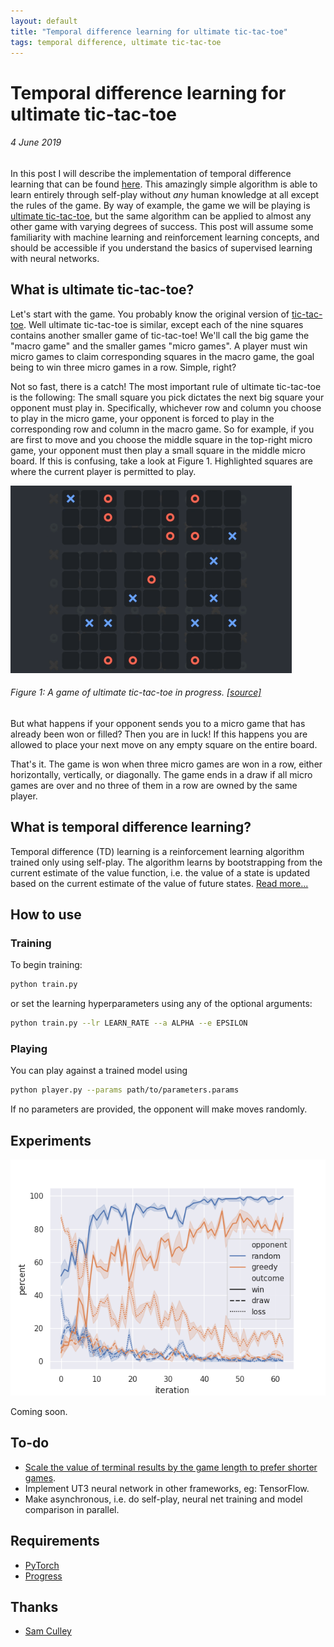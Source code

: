 ```yaml
---
layout: default
title: "Temporal difference learning for ultimate tic-tac-toe"
tags: temporal difference, ultimate tic-tac-toe
---
```


[repo]: https://github.com/keeeal/temporal-ut3

# Temporal difference learning for ultimate tic-tac-toe
###### 4 June 2019

In this post I will describe the implementation of temporal difference learning that can be found [here][repo]. This amazingly simple algorithm is able to learn entirely through self-play without *any* human knowledge at all except the rules of the game. By way of example, the game we will be playing is [ultimate tic-tac-toe](https://en.wikipedia.org/wiki/Ultimate_tic-tac-toe), but the same algorithm can be applied to almost any other game with varying degrees of success. This post will assume some familiarity with machine learning and reinforcement learning concepts, and should be accessible if you understand the basics of supervised learning with neural networks.

## What is ultimate tic-tac-toe?

Let's start with the game. You probably know the original version of [tic-tac-toe](https://en.wikipedia.org/wiki/Tic-tac-toe). Well ultimate tic-tac-toe is similar, except each of the nine squares contains another smaller game of tic-tac-toe! We'll call the big game the "macro game" and the smaller games "micro games". A player must win micro games to claim corresponding squares in the macro game, the goal being to win three micro games in a row. Simple, right?

Not so fast, there is a catch! The most important rule of ultimate tic-tac-toe is the following: The small square you pick dictates the next big square your opponent must play in. Specifically, whichever row and column you choose to play in the micro game, your opponent is forced to play in the corresponding row and column in the macro game. So for example, if you are first to move and you choose the middle square in the top-right micro game, your opponent must then play a small square in the middle micro board. If this is confusing, take a look at Figure 1. Highlighted squares are where the current player is permitted to play.

![ultimate tic-tac-toe gif](/img/ut3.gif)
###### Figure 1: A game of ultimate tic-tac-toe in progress. [[source]](https://playground.riddles.io/competitions/ultimate-tic-tac-toe/how-to-play)

But what happens if your opponent sends you to a micro game that has already been won or filled? Then you are in luck! If this happens you are allowed to place your next move on any empty square on the entire board.

That's it. The game is won when three micro games are won in a row, either horizontally, vertically, or diagonally. The game ends in a draw if all micro games are over and no three of them in a row are owned by the same player.

## What is temporal difference learning?

Temporal difference (TD) learning is a reinforcement learning algorithm trained only using self-play. The algorithm learns by bootstrapping from the current estimate of the value function, i.e. the value of a state is updated based on the current estimate of the value of future states. [Read more...](https://en.wikipedia.org/wiki/Temporal_difference_learning)

## How to use

### Training

To begin training:

```bash
python train.py
```

or set the learning hyperparameters using any of the optional arguments:

```bash
python train.py --lr LEARN_RATE --a ALPHA --e EPSILON
```

### Playing

You can play against a trained model using

```bash
python player.py --params path/to/parameters.params
```

If no parameters are provided, the opponent will make moves randomly.

## Experiments

![ultimate tic-tac-toe results](/img/td-ut3-results.png)

Coming soon.

## To-do
 - [Scale the value of terminal results by the game length to prefer shorter games](https://medium.com/oracledevs/lessons-from-alphazero-connect-four-e4a0ae82af68).
 - Implement UT3 neural network in other frameworks, eg: TensorFlow.
 - Make asynchronous, i.e. do self-play, neural net training and model comparison in parallel.

## Requirements
 - [PyTorch](https://pytorch.org/)
 - [Progress](https://pypi.org/project/progress/)

## Thanks
 - [Sam Culley](https://github.com/swculley)
